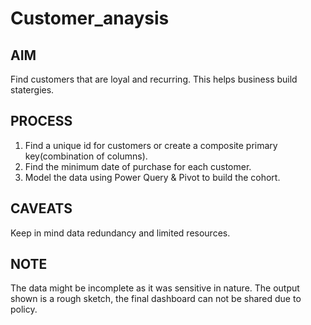 # Customer_anaysis

## AIM
Find customers that are loyal and recurring. This helps business build statergies.

## PROCESS
1. Find a unique id for customers or create a composite primary key(combination of columns). 
2. Find the minimum date of purchase for each customer.
3. Model the data using Power Query & Pivot to build the cohort. 

## CAVEATS
Keep in mind data redundancy and limited resources.

## NOTE
The data might be incomplete as it was sensitive in nature. 
The output shown is a rough sketch, the final dashboard can not be shared due to policy. 
